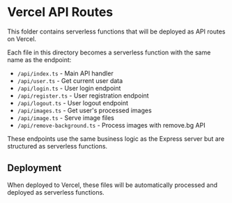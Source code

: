 # Vercel API Routes

This folder contains serverless functions that will be deployed as API routes on Vercel.

Each file in this directory becomes a serverless function with the same name as the endpoint:

- `/api/index.ts` - Main API handler
- `/api/user.ts` - Get current user data
- `/api/login.ts` - User login endpoint
- `/api/register.ts` - User registration endpoint
- `/api/logout.ts` - User logout endpoint
- `/api/images.ts` - Get user's processed images
- `/api/image.ts` - Serve image files
- `/api/remove-background.ts` - Process images with remove.bg API

These endpoints use the same business logic as the Express server but are structured as serverless functions.

## Deployment

When deployed to Vercel, these files will be automatically processed and deployed as serverless functions.